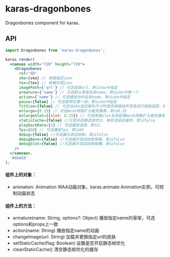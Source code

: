 # karas-dragonbones
Dragonbones component for karas.

## API
```jsx
import Dragonbones from 'karas-dragonbones';

karas.render(
  <canvas width="720" height="720">
    <Dragonbones
      ref="db"
      ske={ske} // 骨骼描述json
      tex={tex} // 骨骼纹理json
      imagePath={'url'} // 可选皮肤url，默认tex中指定
      armature={'name'} // 可选默认骨架名称name，默认ske中第一个
      action={'name'} // 可选播放动作名称name，默认ske中指定
      pause={false} // 可选暂停在第一帧，默认ske中指定
      fitSize={false} // 可选当ske指定画布尺寸时是否根据组件宽高进行缩放适配，默认false
      enlarge={0.25} // 可选mesh网格扩大裁剪像素，默认0.25
      enlargeSlot={{slot: 0.25}} // 可选单独slot名称配置mesh网格扩大裁剪像素，默认0.25
      staticCache={false} //可选开启静态帧优化，每帧渲染后缓存，默认false
      playbackRate={1} // 可选播放速度，默认1
      fps={60} // 可选播放fps，默认60
      debug={false} //可选展示调试绘制，默认false
      debugBone={false} //可选展示调试绘制骨骼，默认false
      debugSlot={false} //可选展示调试绘制插槽，默认false
    />
  </canvas>,
  '#domId'
);
```
#### 组件上的对象：
* animation: Animation WAA动画对象，karas.animate.Animation实例，可控制动画状态
#### 组件上的方法：
* armature(name: String, options?: Object) 播放指定name的骨架，可选options和props上一致
* action(name: String) 播放指定name的动画
* changeImage(url: String) 加载并更换指定url的皮肤
* setStaticCache(flag: Boolean) 设置是否开启静态帧优化
* cleanStaticCache() 清空静态帧优化的缓存
